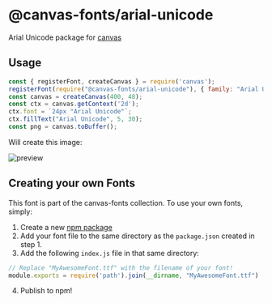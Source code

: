 @canvas-fonts/arial-unicode
====

Arial Unicode package for [canvas](https://npmjs.org/package/canvas)

## Usage

```js
const { registerFont, createCanvas } = require('canvas');
registerFont(require("@canvas-fonts/arial-unicode"), { family: "Arial Unicode" });
const canvas = createCanvas(400, 48);
const ctx = canvas.getContext('2d');
ctx.font = `24px "Arial Unicode"`;
ctx.fillText("Arial Unicode", 5, 30);
const png = canvas.toBuffer();
```

Will create this image:

![preview](https://github.com/retrohacker/canvas-fonts/raw/master/previews/arialUnicode.png)

## Creating your own Fonts

This font is part of the canvas-fonts collection. To use your own fonts, simply:

1. Create a new [npm package](https://docs.npmjs.com/creating-node-js-modules)
2. Add your font file to the same directory as the `package.json` created in step 1.
3. Add the following `index.js` file in that same directory:

```js
// Replace "MyAwesomeFont.ttf" with the filename of your font!
module.exports = require('path').join(__dirname, "MyAwesomeFont.ttf")
```

4. Publish to npm!